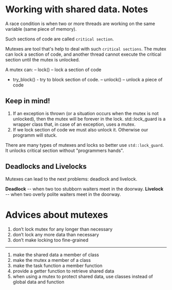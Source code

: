 # Working with shared data. Notes

A race condition is when two or more threads are working on the same variable (same piece of memory).

Such sections of code are called `critical section`. 

Mutexes are tool that's help to deal with such `critical sections`. The mutex can lock a section of code, and another thread cannot execute the critical section until the mutex is unlocked.

A mutex can:
– lock() – lock a section of code
- try_block() - try to block section of code.
– unlock() – unlock a piece of code

## Keep in mind!

1. If an exception is thrown (or a situation occurs when the mutex is not unlocked), then the mutex will be forever in the lock. std::lock_guard is a wrapper class that, in case of an exception, uses a mutex.
2. If we lock section of code we must also unlock it. Otherwise our programm will stuck.

There are many types of mutexes and locks so better use `std::lock_guard`. It unlocks critical section without "programmers hands".

## Deadlocks and Livelocks

Mutexes can lead to the next problems: deadlock and livelock.

**Deadlock** -- when two too stubborn waiters meet in the doorway.
**Livelock** -- when two overly polite waiters meet in the doorway.

# Advices about mutexes

1. don’t lock mutex for any longer than necessary
2. don’t lock any more data than necessary
3. don’t make locking too fine-grained
-----
1. make the shared data a member of class
2. make the mutex a member of a class
3. make the task function a member function
4. provide a getter function to retrieve shared data
5. when using a mutex to protect shared data, use classes instead of global data and function

